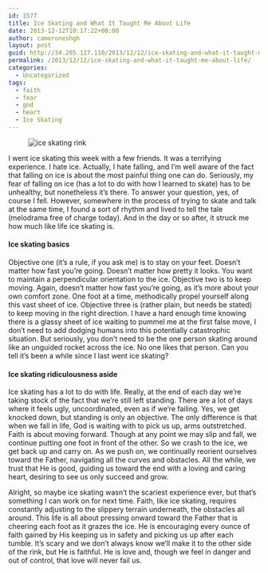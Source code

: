 ```yaml
---
id: 1577
title: Ice Skating and What It Taught Me About Life
date: 2013-12-12T10:17:22+00:00
author: cameroneshgh
layout: post
guid: http://34.205.127.110/2013/12/12/ice-skating-and-what-it-taught-me-about-life/
permalink: /2013/12/12/ice-skating-and-what-it-taught-me-about-life/
categories:
  - Uncategorized
tags:
  - faith
  - fear
  - god
  - heart
  - Ice Skating
---
```

<figure> 

<img alt="ice skating rink" src="https://waywardjourneyer.files.wordpress.com/2013/12/3e47b-0unepnpprkgolhxda.jpg?w=525" data-recalc-dims="1" />
  
</figure> 

I went ice skating this week with a few friends. It was a terrifying experience. I hate ice. Actually, I hate falling, and I’m well aware of the fact that falling on ice is about the most painful thing one can do. Seriously, my fear of falling on ice (has a lot to do with how I learned to skate) has to be unhealthy, but nonetheless it’s there. To answer your question, yes, of course I fell. However, somewhere in the process of trying to skate and talk at the same time, I found a sort of rhythm and lived to tell the tale (melodrama free of charge today). And in the day or so after, it struck me how much like life ice skating is.

#### Ice skating basics

Objective one (it’s a rule, if you ask me) is to stay on your feet. Doesn’t matter how fast you’re going. Doesn’t matter how pretty it looks. You want to maintain a perpendicular orientation to the ice. Objective two is to keep moving. Again, doesn’t matter how fast you’re going, as it’s more about your own comfort zone. One foot at a time, methodically propel yourself along this vast sheet of ice. Objective three is (rather plain, but needs be stated) to keep moving in the right direction. I have a hard enough time knowing there is a glassy sheet of ice waiting to pummel me at the first false move, I don’t need to add dodging humans into this potentially catastrophic situation. But seriously, you don’t need to be the one person skating around like an unguided rocket across the ice. No one likes that person. Can you tell it’s been a while since I last went ice skating?

#### Ice skating ridiculousness aside

Ice skating has a lot to do with life. Really, at the end of each day we’re taking stock of the fact that we’re still left standing. There are a lot of days where it feels ugly, uncoordinated, even as if we’re failing. Yes, we get knocked down, but standing is only an objective. The only difference is that when we fall in life, God is waiting with to pick us up, arms outstretched. Faith is about moving forward. Though at any point we may slip and fall, we continue putting one foot in front of the other. So we crash to the ice, we get back up and carry on. As we push on, we continually reorient ourselves toward the Father, navigating all the curves and obstacles. All the while, we trust that He is good, guiding us toward the end with a loving and caring heart, desiring to see us only succeed and grow.

Alright, so maybe ice skating wasn’t the scariest experience ever, but that’s something I can work on for next time. Faith, like ice skating, requires constantly adjusting to the slippery terrain underneath, the obstacles all around. This life is all about pressing onward toward the Father that is cheering each foot as it grazes the ice. He is encouraging every ounce of faith gained by His keeping us in safety and picking us up after each tumble. It’s scary and we don’t always know we’ll make it to the other side of the rink, but He is faithful. He is love and, though we feel in danger and out of control, that love will never fail us.